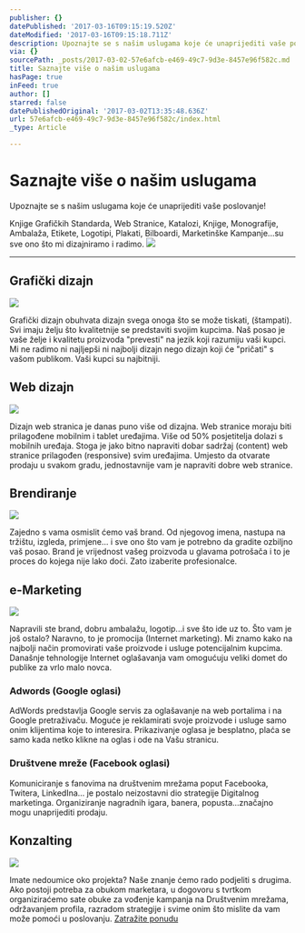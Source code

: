```yaml
---
publisher: {}
datePublished: '2017-03-16T09:15:19.520Z'
dateModified: '2017-03-16T09:15:18.711Z'
description: Upoznajte se s našim uslugama koje će unaprijediti vaše poslovanje!
via: {}
sourcePath: _posts/2017-03-02-57e6afcb-e469-49c7-9d3e-8457e96f582c.md
title: Saznajte više o našim uslugama
hasPage: true
inFeed: true
author: []
starred: false
datePublishedOriginal: '2017-03-02T13:35:48.636Z'
url: 57e6afcb-e469-49c7-9d3e-8457e96f582c/index.html
_type: Article

---
```

# Saznajte više o našim uslugama

Upoznajte se s našim uslugama koje će unaprijediti vaše poslovanje!

Knjige Grafičkih Standarda, Web Stranice, Katalozi, Knjige, Monografije, Ambalaža, Etikete, Logotipi, Plakati, Bilboardi, Marketinške Kampanje...su sve ono što mi dizajniramo i radimo.
![](https://the-grid-user-content.s3-us-west-2.amazonaws.com/9d8e210f-498c-4822-8a96-f900297f518c.jpg)

---

## Grafički dizajn
![](https://the-grid-user-content.s3-us-west-2.amazonaws.com/3641f0fd-ebb7-4e15-a598-c63196a86227.jpg)

Grafički dizajn obuhvata dizajn svega onoga što se može tiskati, (štampati). Svi imaju želju što kvalitetnije se predstaviti svojim kupcima. Naš posao je vaše želje i kvalitetu proizvoda "prevesti" na jezik koji razumiju vaši kupci. Mi ne radimo ni najljepši ni najbolji dizajn nego dizajn koji će "pričati" s vašom publikom. Vaši kupci su najbitniji.

## Web dizajn
![](https://the-grid-user-content.s3-us-west-2.amazonaws.com/469a788f-a3cf-416a-80a1-4709284c6bf6.jpg)

Dizajn web stranica je danas puno više od dizajna. Web stranice moraju biti prilagođene mobilnim i tablet uređajima. Više od 50% posjetitelja dolazi s mobilnih uređaja. Stoga je jako bitno napraviti dobar sadržaj (content) web stranice prilagođen (responsive) svim uređajima. Umjesto da otvarate prodaju u svakom gradu, jednostavnije vam je napraviti dobre web stranice.

## Brendiranje
![](https://the-grid-user-content.s3-us-west-2.amazonaws.com/51c9f1ab-2f96-48a3-bcb6-90a8acc0bffa.jpg)

Zajedno s vama osmislit ćemo vaš brand. Od njegovog imena, nastupa na tržištu, izgleda, primjene... i sve ono što vam je potrebno da gradite ozbiljno vaš posao. Brand je vrijednost vašeg proizvoda u glavama potrošača i to je proces do kojega nije lako doći. Zato izaberite profesionalce.

## e-Marketing
![](https://the-grid-user-content.s3-us-west-2.amazonaws.com/75d4f4a2-d20c-4b5e-a809-bfaf83645246.jpg)

Napravili ste brand, dobru ambalažu, logotip...i sve što ide uz to. Što vam je još ostalo? Naravno, to je promocija (Internet marketing). Mi znamo kako na najbolji način promovirati vaše proizvode i usluge potencijalnim kupcima. Današnje tehnologije Internet oglašavanja vam omogućuju veliki domet do publike za vrlo malo novca.

### Adwords (Google oglasi)

AdWords predstavlja Google servis za oglašavanje na web portalima i na Google pretraživaču. Moguće je reklamirati svoje proizvode i usluge samo onim klijentima koje to interesira. Prikazivanje oglasa je besplatno, plaća se samo kada netko klikne na oglas i ode na Vašu stranicu.

### Društvene mreže (Facebook oglasi)

Komuniciranje s fanovima na društvenim mrežama poput Facebooka, Twitera, LinkedIna... je postalo neizostavni dio strategije Digitalnog marketinga. Organiziranje nagradnih igara, banera, popusta...značajno mogu unaprijediti prodaju.

## Konzalting
![](https://the-grid-user-content.s3-us-west-2.amazonaws.com/5a55405c-560f-410a-9412-ffb661645ae4.jpg)

Imate nedoumice oko projekta? Naše znanje ćemo rado podjeliti s drugima. Ako postoji potreba za obukom marketara, u dogovoru s tvrtkom organiziraćemo sate obuke za vođenje kampanja na Društvenim mrežama, održavanjem profila, razradom strategije i svime onim što mislite da vam može pomoći u poslovanju.
[Zatražite ponudu][0]

[0]: https://docs.google.com/forms/d/e/1FAIpQLScdOVsi3x4G0Lhj3_OM6jahpukJaGd1BQo7SdDcZ_cg58LITg/formResponse